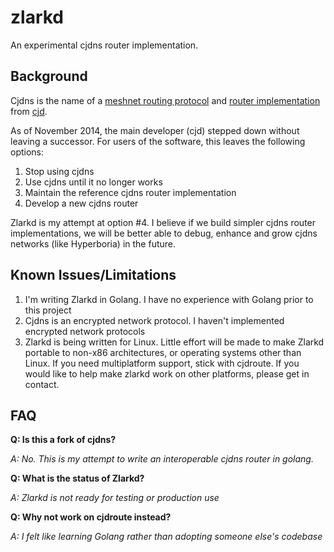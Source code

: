 zlarkd
======

An experimental cjdns router implementation.

## Background

Cjdns is the name of a [meshnet routing protocol](https://github.com/cjdelisle/cjdns/blob/master/doc/Whitepaper.md) and [router implementation](https://github.com/cjdelisle/cjdns) from [cjd](https://github.com/cjdelisle).

As of November 2014, the main developer (cjd) stepped down without leaving a successor. For users of the software, this leaves the following options:

1. Stop using cjdns
2. Use cjdns until it no longer works
3. Maintain the reference cjdns router implementation
4. Develop a new cjdns router

Zlarkd is my attempt at option #4. I believe if we build simpler cjdns router implementations, we will be better able to debug, enhance and grow cjdns networks (like Hyperboria) in the future.

## Known Issues/Limitations

1. I'm writing Zlarkd in Golang. I have no experience with Golang prior to this project
2. Cjdns is an encrypted network protocol. I haven't implemented encrypted network protocols  
2. Zlarkd is being written for Linux. Little effort will be made to make Zlarkd portable to non-x86 architectures, or operating systems other than Linux. If you need multiplatform support, stick with cjdroute. If you would like to help make zlarkd work on other platforms, please get in contact.

## FAQ

**Q: Is this a fork of cjdns?**

*A: No. This is my attempt to write an interoperable cjdns router in golang.*

**Q: What is the status of Zlarkd?** 

*A: Zlarkd is not ready for testing or production use*

**Q: Why not work on cjdroute instead?**

*A: I felt like learning Golang rather than adopting someone else's codebase*